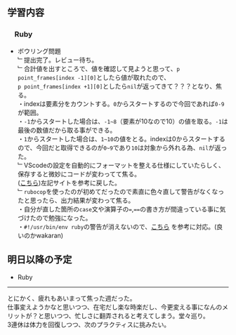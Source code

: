## 学習内容

### 　**Ruby**  
- ボウリング問題   
﹂提出完了。レビュー待ち。  
﹂合計値を出すところで、値を確認して見ようと思って、`p point_frames[index -1][0]`としたら値が取れたので、  
`p point_frames[index +1][0]`としたら`nil`が返ってきて？？？となり、焦る。  
 ・indexは要素分をカウントする。`0`からスタートするので今回であれば`0-9`が範囲。  
 ・`-1`からスタートした場合は、`-1~8`（要素が10なので10）の値を取る。`-1`は最後の数値だから取る事ができる。  
 ・`1`からスタートした場合は、`1~10`の値をとる。indexは0からスタートするので、今回だと取得できるのが`0~9`であり`10`は対象から外れる為、`nil`が返った。    
﹂VScodeの設定を自動的にフォーマットを整える仕様にしていたらしく、保存すると微妙にコードが変わってて焦る。  
([こちら](https://qiita.com/mitashun/items/e2f118a9ca7b96b97840))左記サイトを参考に戻した。  
﹂`rubocop`を使ったのが初めてだったので素直に色々直して警告がなくなったと思ったら、出力結果が変わって焦る。  
 ・自分が直した箇所の`case`文や演算子の`=`,`==`の書き方が間違っている事に気づけたので勉強になった。  
 ・`#!/usr/bin/env ruby`の警告が消えないので、[こちら](https://www.task-notes.com/entry/20160831/1472572735) を参考に対応。(良いのかwakaran)

## 明日以降の予定  
- Ruby         

---
とにかく、疲れもあいまって焦った週だった。  
仕事変えようかなと思いつつ、在宅だし楽な時楽だし、今更変える事になんのメリットが？と思いつつ、忙しさに翻弄されると考えてしまう。堂々巡り。  
3連休は体力を回復しつつ、次のプラクティスに挑みたい。  
